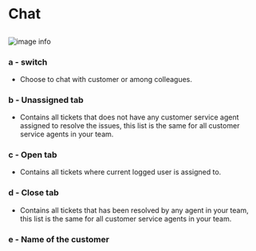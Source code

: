 # Chat
##
![image info](../../static/img/chats_img/chat2.jpg)

### a - switch 
+ Choose  to chat with customer or among colleagues.

### b - Unassigned tab
+ Contains all tickets that does not have any customer service agent assigned to resolve the issues, this list is the same for all customer service agents in your team.

### c - Open tab
+ Contains all tickets where current logged user is assigned to.

### d - Close tab
+ Contains all tickets that has been resolved by any agent in your team, this list is the same for all customer service agents in your team.

### e - Name of the customer 
